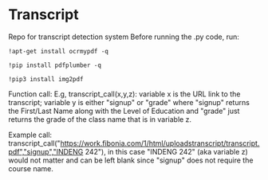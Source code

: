 # Transcript
Repo for transcript detection system
Before running the .py code, run:
```
!apt-get install ocrmypdf -q

!pip install pdfplumber -q

!pip3 install img2pdf
```

Function call:
E.g, transcript_call(x,y,z): variable x is the URL link to the transcript; variable y is either "signup" or "grade" where "signup" returns the First/Last Name along with the Level of Education and "grade" just returns the grade of the class name that is in variable z.

Example call:
transcript_call("https://work.fibonia.com/1/html/uploadstranscript/transcript.pdf","signup","INDENG 242"), in this case "INDENG 242" (aka variable z) would not matter and can be left blank since "signup" does not require the course name.
